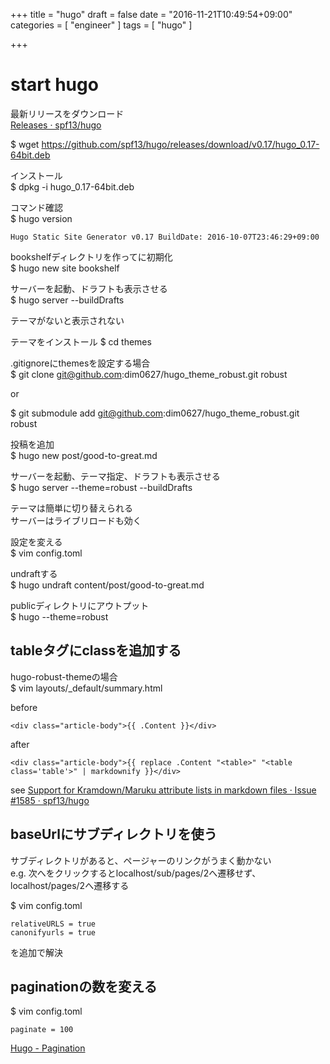 +++
title = "hugo"
draft = false
date = "2016-11-21T10:49:54+09:00"
categories = [ "engineer" ]
tags = [ "hugo" ]

+++

# start hugo

最新リリースをダウンロード  
[Releases · spf13/hugo](https://github.com/spf13/hugo/releases)

$ wget https://github.com/spf13/hugo/releases/download/v0.17/hugo_0.17-64bit.deb

インストール  
$ dpkg -i hugo_0.17-64bit.deb

コマンド確認  
$ hugo version

```
Hugo Static Site Generator v0.17 BuildDate: 2016-10-07T23:46:29+09:00
```

bookshelfディレクトリを作ってに初期化  
$ hugo new site bookshelf

サーバーを起動、ドラフトも表示させる  
$ hugo server --buildDrafts

テーマがないと表示されない

テーマをインストール
$ cd themes

.gitignoreにthemesを設定する場合  
$ git clone git@github.com:dim0627/hugo_theme_robust.git robust

or

$ git submodule add git@github.com:dim0627/hugo_theme_robust.git robust

投稿を追加  
$ hugo new post/good-to-great.md

サーバーを起動、テーマ指定、ドラフトも表示させる  
$ hugo server --theme=robust --buildDrafts

テーマは簡単に切り替えられる  
サーバーはライブリロードも効く

設定を変える  
$ vim config.toml

undraftする  
$ hugo undraft content/post/good-to-great.md

publicディレクトリにアウトプット  
$ hugo --theme=robust

## tableタグにclassを追加する

hugo-robust-themeの場合  
$ vim layouts/_default/summary.html

before  

```
<div class="article-body">{{ .Content }}</div>
```

after  

```
<div class="article-body">{{ replace .Content "<table>" "<table class='table'>" | markdownify }}</div>
```

see [Support for Kramdown/Maruku attribute lists in markdown files · Issue \#1585 · spf13/hugo](https://github.com/spf13/hugo/issues/1585)

## baseUrlにサブディレクトリを使う

サブディレクトリがあると、ページャーのリンクがうまく動かない  
e.g. 次へをクリックするとlocalhost/sub/pages/2へ遷移せず、localhost/pages/2へ遷移する  

$ vim config.toml

```
relativeURLS = true
canonifyurls = true
```

を追加で解決

## paginationの数を変える

$ vim config.toml

```
paginate = 100
```

[Hugo \- Pagination](https://gohugo.io/extras/pagination/)
